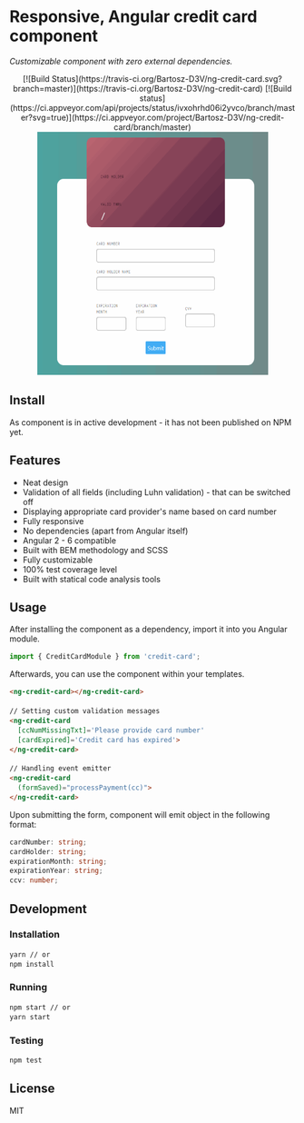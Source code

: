 # Responsive, Angular credit card component

_Customizable component with zero external dependencies._
<p align="center">
[![Build Status](https://travis-ci.org/Bartosz-D3V/ng-credit-card.svg?branch=master)](https://travis-ci.org/Bartosz-D3V/ng-credit-card)
[![Build status](https://ci.appveyor.com/api/projects/status/ivxohrhd06i2yvco/branch/master?svg=true)](https://ci.appveyor.com/project/Bartosz-D3V/ng-credit-card/branch/master)


<img src="https://github.com/Bartosz-D3V/ng-credit-card/blob/master/docs/demo.gif" width="407" height="428"/>
</p>

## Install
As component is in active development - it has not been published on NPM yet.

## Features
* Neat design
* Validation of all fields (including Luhn validation) - that can be switched off
* Displaying appropriate card provider's name based on card number
* Fully responsive
* No dependencies (apart from Angular itself)
* Angular 2 - 6 compatible
* Built with BEM methodology and SCSS
* Fully customizable
* 100% test coverage level
* Built with statical code analysis tools

## Usage
After installing the component as a dependency, import it into you Angular module.
```js
import { CreditCardModule } from 'credit-card';
```

Afterwards, you can use the component within your templates.
```html
<ng-credit-card></ng-credit-card>

// Setting custom validation messages
<ng-credit-card
  [ccNumMissingTxt]='Please provide card number'
  [cardExpired]='Credit card has expired'>
</ng-credit-card>

// Handling event emitter
<ng-credit-card
  (formSaved)="processPayment(cc)">
</ng-credit-card>
```

Upon submitting the form, component will emit object in the following format:
```ts
cardNumber: string;
cardHolder: string;
expirationMonth: string;
expirationYear: string;
ccv: number;
```

## Development

### Installation
```bash
yarn // or
npm install
```

### Running
```bash
npm start // or
yarn start
```

### Testing
```bash
npm test
```

## License
MIT
